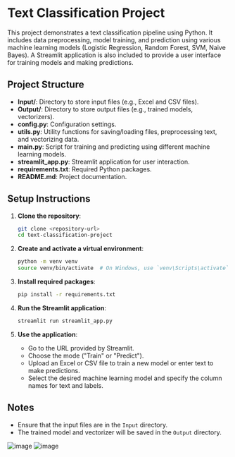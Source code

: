 # Text Classification Project

This project demonstrates a text classification pipeline using Python. It includes data preprocessing, model training, and prediction using various machine learning models (Logistic Regression, Random Forest, SVM, Naive Bayes). A Streamlit application is also included to provide a user interface for training models and making predictions.

## Project Structure

- **Input/**: Directory to store input files (e.g., Excel and CSV files).
- **Output/**: Directory to store output files (e.g., trained models, vectorizers).
- **config.py**: Configuration settings.
- **utils.py**: Utility functions for saving/loading files, preprocessing text, and vectorizing data.
- **main.py**: Script for training and predicting using different machine learning models.
- **streamlit_app.py**: Streamlit application for user interaction.
- **requirements.txt**: Required Python packages.
- **README.md**: Project documentation.

## Setup Instructions

1. **Clone the repository**:
    ```bash
    git clone <repository-url>
    cd text-classification-project
    ```

2. **Create and activate a virtual environment**:
    ```bash
    python -m venv venv
    source venv/bin/activate  # On Windows, use `venv\Scripts\activate`
    ```

3. **Install required packages**:
    ```bash
    pip install -r requirements.txt
    ```

4. **Run the Streamlit application**:
    ```bash
    streamlit run streamlit_app.py
    ```

5. **Use the application**:
    - Go to the URL provided by Streamlit.
    - Choose the mode ("Train" or "Predict").
    - Upload an Excel or CSV file to train a new model or enter text to make predictions.
    - Select the desired machine learning model and specify the column names for text and labels.

## Notes

- Ensure that the input files are in the `Input` directory.
- The trained model and vectorizer will be saved in the `Output` directory.



![image](https://github.com/Dr-Mohamed-Elkholy/Streamlit_Text_Classifications/assets/101191569/e7500552-d0bb-428d-81c2-78edf6fcd6e1)
![image](https://github.com/Dr-Mohamed-Elkholy/Streamlit_Text_Classifications/assets/101191569/e249d31f-f518-45a0-ab8b-173484a7efbd)


